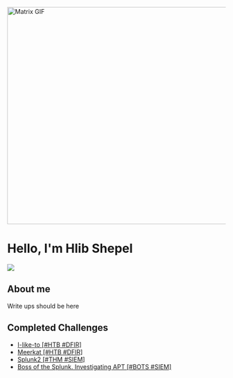<img src="https://cdna.artstation.com/p/assets/images/images/028/102/058/original/pixel-jeff-matrix-s.gif?1593487263" 
     alt="Matrix GIF" 
     width="900"
     height="500"
     style="display: block; margin: auto;">

# Hello, I'm Hlib Shepel
<a href="https://www.linkedin.com/in/glebe-shepel/"><img src="https://img.shields.io/badge/-LinkedIn-0072b1?&style=for-the-badge&logo=linkedin&logoColor=white" /></a>

## About me

Write ups should be here

## Completed Challenges
- <a href="I-like-to.md">I-like-to [#HTB #DFIR]
- <a href="Meerkat.md">Meerkat [#HTB #DFIR]
- <a href="TryHackMe_Splunk2.md">Splunk2 [#THM #SIEM]
- <a href="Boss of the Splunk. Investigating an APT.md">Boss of the Splunk. Investigating APT [#BOTS #SIEM]
